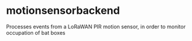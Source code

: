 # motionsensorbackend
Processes events from a LoRaWAN PIR motion sensor, in order to monitor occupation of bat boxes
